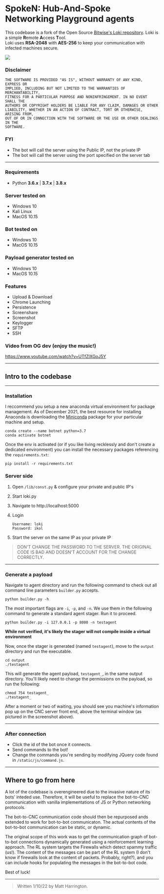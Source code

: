 # SpokeN: Hub-And-Spoke Networking Playground agents

This codebase is a fork of the Open Source [Bitwise's Loki repository](https://github.com/Bitwise-01/Loki). Loki is a simple **R**emote **A**ccess **T**ool.<br/>
Loki uses **RSA-2048** with **AES-256** to keep your communication with infected machines secure.<br/>

<img src="Screenshots/bots.png" atl=""/>

### Disclaimer

```
THE SOFTWARE IS PROVIDED "AS IS", WITHOUT WARRANTY OF ANY KIND, EXPRESS OR
IMPLIED, INCLUDING BUT NOT LIMITED TO THE WARRANTIES OF MERCHANTABILITY,
FITNESS FOR A PARTICULAR PURPOSE AND NONINFRINGEMENT. IN NO EVENT SHALL THE
AUTHORS OR COPYRIGHT HOLDERS BE LIABLE FOR ANY CLAIM, DAMAGES OR OTHER
LIABILITY, WHETHER IN AN ACTION OF CONTRACT, TORT OR OTHERWISE, ARISING FROM,
OUT OF OR IN CONNECTION WITH THE SOFTWARE OR THE USE OR OTHER DEALINGS IN THE
SOFTWARE.
```

### FYI

-   The bot will call the server using the Public IP, not the private IP
-   The bot will call the server using the port specified on the server tab

---

### Requirements

-   Python **3.6.x** | **3.7.x** | **3.8.x**

### Server tested on

-   Windows 10
-   Kali Linux
-   MacOS 10.15

### Bot tested on

-   Windows 10
-   MacOS 10.15

### Payload generator tested on

-   Windows 10
-   MacOS 10.15

### Features

-   Upload & Download
-   Chrome Launching
-   Persistence
-   Screenshare
-   Screenshot
-   Keylogger
-   SFTP
-   SSH

### Video from OG dev (enjoy the music!)

https://www.youtube.com/watch?v=UTfZlXGoJ5Y

---


## Intro to the codebase



---

### Installation

I reccommend you setup a new anaconda virtual environment for package management. As of December 2021, the best resource for installing Anaconda is downloading the [Miniconda](https://docs.conda.io/en/latest/miniconda.html) package for your particular machine and setup.

```shell
conda create --name botnet python=3.7
conda activate botnet
```

Once the env is activated (or if you like living recklessly and don't create a dedicated environment) you can install the necessary packages referencing the `requirements.txt`:

```shell
pip install -r requirements.txt
```

### Server side

1. Open `/lib/const.py` & configure your private and public IP's
2. Start loki.py
3. Navigate to http://localhost:5000
4. Login

    ```
    Username: loki
    Password: ikol
    ```

5. Start the server on the same IP as your private IP

> DON'T CHANGE THE PASSWORD TO THE SERVER. THE ORIGINAL CODE IS BAD AND DOESN'T ACCOUNT FOR THE CHANGE CORRECTLY.

---

### Generate a payload

Navigate to agent directory and run the following command to check out all command line parameters `builder.py` accepts. 

```shell
python builder.py -h
```

The most important flags are `-i`, `-p`, and `-n`. We use them in the following command to generate a standard agent stager. Run it to proceed.

```shell
python builder.py -i 127.0.0.1 -p 8080 -n testagent
```

**While not verified, it's likely the stager will not compile inside a virtual environment**

Now, once the stager is generated (named `testagent`), move to the `output` directory and run the executable. 

```shell
cd output
./testagent
```

This will generate the agent payload, `testagent_`, in the same output directory. You'll likely need to change the permissions on the payload, so run the following:

```shell
chmod 754 testagent_
./testagent_
```

After a moment or two of waiting, you should see you machine's information pop up on the CNC server front end, above the terminal window (as pictured in the screenshot above).

---

### After connection

- Click the id of the bot once it connects.
- Send commands to the bot!
- Change the commands you're sending by modifying JQuery code found in `/static/js/command.js`.

---

## Where to go from here

A lot of the codebase is overengineered due to the invasive nature of its bots' inteded use. Therefore, it will be useful to replace the bot-to-CNC communication with vanilla implementations of JS or Python networking protocols. 

The bot-to-CNC communication code should then be repurposed ands extended to work for bot-to-bot communicaton. The actual contents of the bot-to-bot communication can be static, or dynamic. 

The original scope of this work was to get the communication graph of bot-to-bot connections dynamically generated using a reinforcement learning approach. The RL system targets the Firewalls which detect spammy traffic (us!). The content of the messages can be part of the RL system (I don't know if firewalls look at the content of packets. Probably, right?), and you can include hooks for populating the messages in the bot-to-bot code.

Best of luck!

---
> Written 1/10/22 by Matt Harrington.
